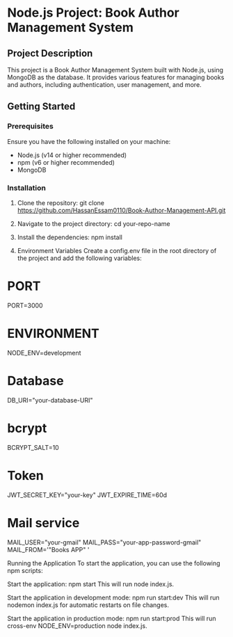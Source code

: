 # Node.js Project: Book Author Management System

## Project Description
This project is a Book Author Management System built with Node.js, using MongoDB as the database. It provides various features for managing books and authors, including authentication, user management, and more.

## Getting Started

### Prerequisites
Ensure you have the following installed on your machine:
- Node.js (v14 or higher recommended)
- npm (v6 or higher recommended)
- MongoDB

### Installation
1. Clone the repository:
   git clone https://github.com/HassanEssam0110/Book-Author-Management-API.git

2. Navigate to the project directory:
cd your-repo-name

3. Install the dependencies:
npm install

4. Environment Variables
Create a config.env file in the root directory of the project and add the following variables:

# PORT
PORT=3000

# ENVIRONMENT
NODE_ENV=development

# Database
DB_URI="your-database-URI"

# bcrypt
BCRYPT_SALT=10

# Token
JWT_SECRET_KEY="your-key"
JWT_EXPIRE_TIME=60d

# Mail service
MAIL_USER="your-gmail"
MAIL_PASS="your-app-password-gmail"
MAIL_FROM='"Books APP" <your-email>'

Running the Application
To start the application, you can use the following npm scripts:

Start the application:
npm start
This will run node index.js.

Start the application in development mode:
npm run start:dev
This will run nodemon index.js for automatic restarts on file changes.

Start the application in production mode:
npm run start:prod
This will run cross-env NODE_ENV=production node index.js.
